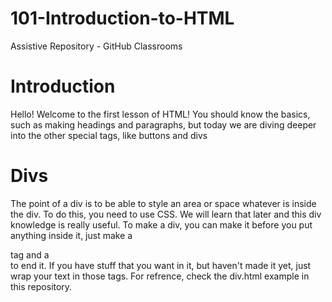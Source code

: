 # 101-Introduction-to-HTML
Assistive Repository - GitHub Classrooms
# Introduction
Hello! Welcome to the first lesson of HTML! You should know the basics, such as making headings and paragraphs, but today we are diving deeper into the other special tags, like buttons and divs
# Divs
The point of a div is to be able to style an area or space whatever is inside the div. To do this, you need to use CSS. We will learn that later and this div knowledge is really useful. To make a div, you can make it before you put anything inside it, just make a <div> tag and a </div> to end it. If you have stuff that you want in it, but haven't made it yet, just wrap your text in those tags. For refrence, check the div.html example in this repository.
